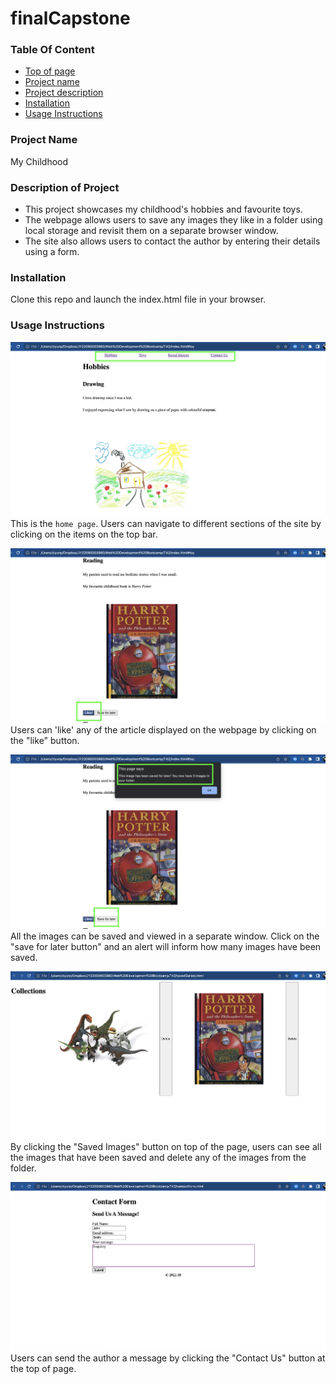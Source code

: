 # finalCapstone

### Table Of Content

- [Top of page](#finalcapstone)
- [Project name](#project-name)
- [Project description](#description-of-project)
- [Installation](#installation)
- [Usage Instructions](#usage-instructions)

### Project Name

My Childhood

### Description of Project

- This project showcases my childhood's hobbies and favourite toys.
- The webpage allows users to save any images they like in a folder using local storage and revisit them on a separate browser window.
- The site also allows users to contact the author by entering their details using a form.

### Installation

Clone this repo and launch the index.html file in your browser.

### Usage Instructions

![Home Page](./images/01-nav.png)
This is the `home page`. Users can navigate to different sections of the site by clicking on the items on the top bar.

![Like Button](./images/02-like.png)
Users can 'like' any of the article displayed on the webpage by clicking on the "like" button.

![Save For Later](./images/03-save.png)
All the images can be saved and viewed in a separate window. Click on the "save for later button" and an alert will inform how many images have been saved.

![Saved Images](./images/04-folder.png)
By clicking the "Saved Images" button on top of the page, users can see all the images that have been saved and delete any of the images from the folder.

![Contact Form](./images/05-contact.png)
Users can send the author a message by clicking the "Contact Us" button at the top of page.
